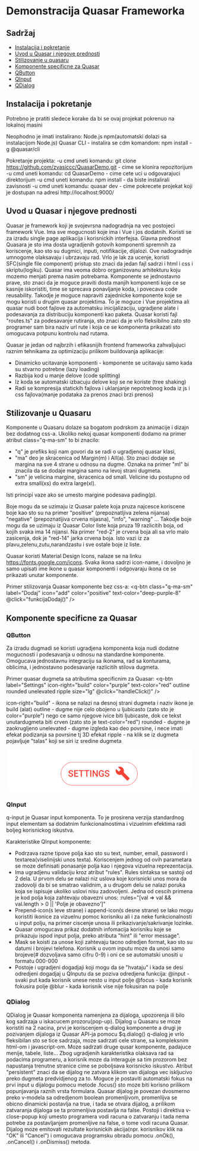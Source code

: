 # Demonstracija Quasar Frameworka

## Sadržaj
- [Instalacija i pokretanje](#instalacija-i-pokretanje)
- [Uvod u Quasar i njegove prednosti](#uvod-u-quasar-i-njegove-prednosti)
- [Stilizovanje u quasaru](#stilizovanje-u-quasaru)
- [Komponente specificne za Quasar](#komponente-specificne-za-quasar)
- [QButton](#qbutton)
- [QInput](#qinput)
- [QDialog](#qdialog)



## Instalacija i pokretanje
Potrebno je pratiti sledece korake da bi se ovaj projekat pokrenuo na lokalnoj masini

Neophodno je imati instalirano: 
Node.js
npm(automatski dolazi sa instalacijom Node.js)
Quasar CLI - instalira se cdm komandom: npm install -g @quasar/cli

Pokretanje projekta:
-u cmd uneti komandu: git clone https://github.com/zvasiccc/QuasarDemo.git  - cime se klonira repozitorijum 
-u cmd uneti komandu: cd QuasarDemo - cime cete uci u odgovarajuci direktorijum
-u cmd uneti komandu: npm install - da biste instalirali zavisnosti
-u cmd uneti komandu: quasar dev - cime pokrecete projekat koji je dostupan na adresi http://localhost:9000/

## Uvod u Quasar i njegove prednosti
Quasar je framework koji je svojevrsna nadogradnja na vec postojeci framework Vue. Ima sve mogucnosti koje ima i Vue i jos dodatnih.
Koristi se za izradu single page aplikacija i korisnickih interfejsa.
Glavna prednost Quasara je sto ima dosta ugradjenih gotovih komponenti spremnih za koriscenje, kao sto su dugmici, inputi, notifikacije,
dijalozi. Ove nadogradnje umnogome olaksavaju i ubrzavaju rad.
Vrlo je lak za ucenje, koristi SFC(single file component) pristup sto znaci da jedan fajl sadrzi i html i css i skriptu(logiku).
Quasar ima veoma dobro organizovanu arhitekturu koju mozemo menjati prema nasim potrebama.
Komponente se jednostavno prave, sto znaci da je moguce praviti dosta manjih komponenti koje ce se kasnije iskoristiti, time se sprecava ponavljanje koda, i povecava code reusability.
Takodje je moguce napraviti zajednicke komponente koje se mogu koristi u drugim quasar projektima. To je moguce i Vue projektima ali quasar nudi boot fajlove za automatsku inicijalizaciju, ugradjene alate i podesavanja za distribuciju komponenti kao paketa.
Quasar koristi fajl "routes.ts" za podesavanje rutiranja, sto znaci da je vrlo fleksibilno zato sto programer sam bira naziv url rute i koja ce se komponenta prikazati sto omogucava potpunu kontrolu nad rutama. 

Quasar je jedan od najbrzih i efikasnijih frontend frameworka zahvaljujuci raznim tehnikama za optimizaciju prilikom buildovanja aplikacije:
- Dinamicko ucitavanje komponenti - komponente se ucitavaju samo kada su stvarno potrebne (lazy loading)
- Razbija kod u manje delove (code splitting)
- Iz koda se automatski izbacuju delove koji se ne koriste (tree shaking)
- Radi se kompresija statickih fajlova i uklanjanje nepotrebnog koda iz js i css fajlova(manje podataka za prenos znaci brzi prenos)

## Stilizovanje u Quasaru
Komponente u Quasaru dolaze sa bogatom podrskom za animacije i dizajn bez dodatnog css-a.
Ukoliko nekoj quasar komponenti dodamo na primer atribut class="q-ma-sm" to bi znacilo:
- "q" je prefiks koji nam govori da se radi o ugradjenoj quasar klasi,
- "ma" deo je skracenica od Margin(m) i All(a). Sto znaci dodaje se margina na sve 4 strane u odnosu na dugme. Oznaka na primer "ml" bi znacila da se dodaje margina samo na levoj strani dugmeta. 
- "sm" je velicina margine, skracenica od small. Velicine idu postupno od extra small(xs) do extra large(xl). 

Isti principi vaze ako se umesto margine podesava pading(p).

Boje mogu da se uzimaju iz Quasar palete koja pruza najcesce koriscene boje kao sto su na primer "positive" (prepoznatljiva zelena nijansa) 
"negative" (prepoznatljiva crvena nijasna), "info", "warning" ... 
Takodje boje mogu da se uzimaju iz Quasar Color liste koja pruza 19 razlicitih boja, od kojih svaka ima 14 nijansi. 
Na primer "red-2" je crvena boja ali sa vrlo malo zasicenja, dok je "red-14" jarka crvena boja. Isto vazi iz za plavu,zelenu,zutu,narandzastu i sve ostale boje iz liste.

Quasar koristi Material Design Icons, nalaze se na linku https://fonts.google.com/icons. Svaka ikona sadrzi icon-name, i dovoljno je samo 
upisati ime ikone u quasar komponenti i odgovaraju ikona ce se prikazati unutar komponente.

Primer stilizovanja Quasar komponente bez css-a:
    <q-btn class="q-ma-sm" label="Dodaj" icon="add" color="positive" text-color="deep-purple-8" @click="funkcijaDodaj()" />

## Komponente specificne za Quasar

### QButton

Za izradu dugmadi se koristi ugradjena komponenta <q-btn> koja nudi dodatne mogucnosti i podesavanja u odnosu na standardne komponente. Omogucava jednostavnu integraciju sa ikonama, rad sa konturama, oblicima, i jednostavno podesavanje razlicitih stilova dugmeta.              

Primer quasar dugmeta sa atributima specificnim za Quasar: 
    <q-btn label="Settings" icon-right="build" color="purple" text-color="red" 
    outline rounded  unelevated ripple size="lg" @click="handleClick()" />

icon-right="build" - ikona se nalazi na desnoj strani dugmeta i naziv ikone je build (alat)
outline - dugme nije celo obojeno u ljubicasto (zato sto je color="purple") nego ce samo njegove ivice biti ljubicaste, dok ce tekst unutardugmeta biti crven (zato sto je text-color="red") 
rounded - dugme je zaokrugljeno 
unelevated - dugme izgleda kao deo povrsine, i nece imati efekat podizanja sa povrsine tj 3D efekat
ripple - na klik se iz dugmeta pojavljuje "talas" koji se siri iz sredine dugmeta

![settings-button](./images/settings-button.png)

### QInput

q-input je Quasar input komponenta. To je prosirena verzija standardnog input elementam sa dodatnim funkcionalnostima i vizuelnim efektima
radi boljeg korisnickog iskustva. 

Karakteristike QInput komponente:

- Podrzava razne tipove polja kao sto su text, number, email, password i textarea(viselinijski unos texta). Koriscenjem jednog od ovih 
parametara se moze definisati ponasanje polja kao i njegova vizuelna reprezentacija.
- Ima ugradjenu validaciju kroz atribut "rules". Rules sintaksa se sastoji od 2 dela. U prvom delu se nalazi niz uslova koje korisnicki unos 
mora da zadovolji da bi se smatrao validnim, a u drugom delu se nalazi poruka koja se ispisuje ukoliko uslovi nisu zadovoljeni.
Jedna od cescih primena je kod polja koja zahtevaju obavezni unos: 
    :rules="[val => val && val.length > 0 || 'Polje je obavezno']"
- Prepend-icon(s leve strane) i append-icon(s desne strane) se lako mogu koristiti ikonice za vizuelnu pomoc korisniku ali i za
neke funkcionalnosti u input polju, na primer ciscenje unosa ili prikazivanje/sakrivanje lozinke.
- Quasar omogucava prikaz dodatnih infomacija korisniku koje se prikazuju ispod input polja, preko atributa "hint" ili "error message".
- Mask se koisti za unose koji zahtevaju tacno odredjen format, kao sto su datumi i brojevi telefona.
    <q-input mask="###-###" />
Korisnik u ovom inputu moze da unosi samo brojeve(# dozvoljava samo cifru 0-9) i oni ce se automatski unositi u formatu 000-000
- Postoje i ugradjeni dogadjaji koji mogu da se "hvataju" i kada se desi odredjeni dogadjaj u QInputu da se poziva odredjena funkcija:
@input - svaki put kada korisnik unese nesto u input polje
@focus - kada korisnik fokusira polje
@blur - kada korisnik vise nije fokusiran na polje

### QDialog

QDialog je Quasar komponenta namenjena za dijaloga, upozorenja ili bilo kog sadrzaja u iskacucem prozoru(pop-up).
Dijalog u Quasaru se moze koristiti na 2 nacina, prvi je koriscenjem q-dialog komponente a drugi je pozivanjem dijaloga iz Quasar API-ja pomocu $q.dialog()
q-dialog je vrlo fleksibilan sto se tice sadrzaja, moze sadrzati cele strane, sa kompleksnim html-om i javascript-om. Moze sadrzati druge 
qusar komponente, padajuce menije, tabele, liste...
Zbog ugradjenih karakteristika olaksava rad sa podacima programeru, a korisnik moze da interaguje sa tim prozorom bez napustanja trenutne stranice cime se poboljsava korisnicko iskustvo.
Atribut "persistent" znaci da se dijalog ne zatvara klikom van dijaloga vec iskljucivo preko dugmeta predvidjenog za to.
Moguce je postaviti automatski fokus na prvi input u dijalogu pomocu metode .focus() sto moze biti korisno prilikom popunjavanja raznih vrsta   formulara. 
Quasar dijalog je povezan dvosmerno preko v-modela sa odredjenom boolean promenljivom, promenlijva se obicno dinamicki postavlja na true, i 
tada se otvara dijalog, a prilikom zatvaranja dijaloga se ta promenljiva postavlja na false. 
Postoji i direktiva v-close-popup koji umesto programera vodi racuna o zatvaranju i tada nema potrebe za postavljanjem promenljive na false, o tome vodi racuna Quasar. 
Dijalog moze emitovati rezultate korisnickih akcija(npr. korisnikov klik na "OK" ili "Cancel") i omogucava programsku obradu pomocu .onOk(), 
.onCancel() i .onDismiss() metoda.

